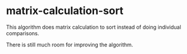 # matrix-calculation-sort
This algorithm does matrix calculation to sort instead of doing individual comparisons.

There is still much room for improving the algorithm.
